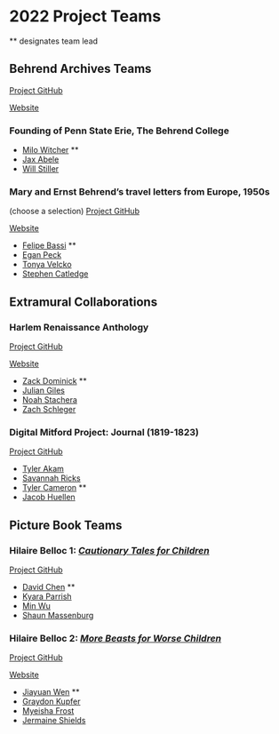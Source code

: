 # 2022 Project Teams
** designates team lead

## Behrend Archives Teams

[Project GitHub](https://github.com/spookybeetle/foundingOfPSB)

[Website](https://spookybeetle.github.io/foundingOfPSB/)

### Founding of Penn State Erie, The Behrend College
* [Milo Witcher](https://github.com/spookybeetle) **
* [Jax Abele](https://github.com/JaxAbele)
* [Will Stiller](https://github.com/willstill)


### Mary and Ernst Behrend’s travel letters from Europe, 1950s 
(choose a selection)
[Project GitHub](https://github.com/fkb5105/Letters-from-Europe-FA2022)

[Website](https://fkb5105.github.io/Letters-from-Europe-FA2022/)

* [Felipe Bassi](https://github.com/fkb5105) **
* [Egan Peck](https://github.com/epp5198)
* [Tonya Velcko](https://github.com/Tonya-Velcko)
* [Stephen Catledge](https://github.com/LizardWizard01)

## Extramural Collaborations

### Harlem Renaissance Anthology

[Project GitHub](https://github.com/newtfire/locke-anthology)

[Website](https://newtfire.github.io/locke-anthology/)

* [Zack Dominick](https://github.com/ztd5049) **
* [Julian Giles](https://github.com/julianjmg)
* [Noah Stachera](https://github.com/Stach13)
* [Zach Schleger](https://github.com/ZSchleger)

### Digital Mitford Project: Journal (1819-1823) 

[Project GitHub](https://github.com/DigitalMitford/DM_Journal_ste)

* [Tyler Akam](https://github.com/tylerakam)
* [Savannah Ricks](https://github.com/SavannahRicks)
* [Tyler Cameron](https://github.com/tec5271) **
* [Jacob Huellen](https://github.com/jdh6067)

## Picture Book Teams

### Hilaire Belloc 1: [*Cautionary Tales for Children*](https://www.gutenberg.org/files/27424/27424-h/27424-h.htm)

[Project GitHub](https://github.com/gzc5211/Hilaire-Belloc-1-Cautionary-Tales-for-Children)

* [David Chen](https://github.com/gzc5211) **
* [Kyara Parrish](https://github.com/kzp308)
* [Min Wu](https://github.com/MinWu859)
* [Shaun Massenburg](https://github.com/DivinexRoyalty)

### Hilaire Belloc 2: [*More Beasts for Worse Children*](https://www.gutenberg.org/files/27176/27176-h/27176-h.htm)

[Project GitHub](https://github.com/JiayuanWen/Belloc-More-Beasts)

[Website](https://jiayuanwen.github.io/Belloc-More-Beasts/)

* [Jiayuan Wen](https://github.com/JiayuanWen) **
* [Graydon Kupfer](https://github.com/gak5275)
* [Myeisha Frost](https://github.com/MyeishaF)
* [Jermaine Shields](https://github.com/jms9354)



